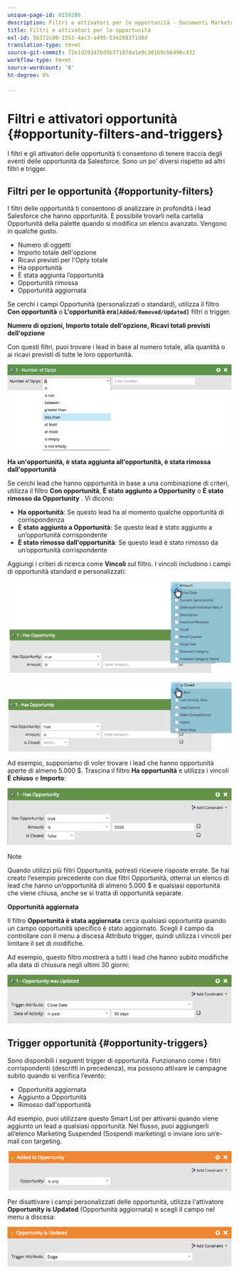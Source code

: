 ```yaml
---
unique-page-id: 8159286
description: Filtri e attivatori per le opportunità - Documenti Marketo - Documentazione del prodotto
title: Filtri e attivatori per le opportunità
exl-id: 5b372c00-1553-4ac3-a495-53e208371d8d
translation-type: tm+mt
source-git-commit: 72e1d29347bd5b77107da1e9c30169cb6490c432
workflow-type: tm+mt
source-wordcount: '0'
ht-degree: 0%

---
```


# Filtri e attivatori opportunità {#opportunity-filters-and-triggers}

I filtri e gli attivatori delle opportunità ti consentono di tenere traccia degli eventi delle opportunità da Salesforce. Sono un po&#39; diversi rispetto ad altri filtri e trigger.

## Filtri per le opportunità {#opportunity-filters}

I filtri delle opportunità ti consentono di analizzare in profondità i lead Salesforce che hanno opportunità. È possibile trovarli nella cartella Opportunità della palette quando si modifica un elenco avanzato. Vengono in qualche gusto.

* Numero di oggetti
* Importo totale dell&#39;opzione
* Ricavi previsti per l&#39;Opty totale
* Ha opportunità
* È stata aggiunta l’opportunità
* Opportunità rimossa
* Opportunità aggiornata

Se cerchi i campi Opportunità (personalizzati o standard), utilizza il filtro **Con opportunità** o **L&#39;opportunità era`[Added/Removed/Updated]`** filtri o trigger.

**Numero di opzioni, Importo totale dell&#39;opzione, Ricavi totali previsti dell&#39;opzione**

Con questi filtri, puoi trovare i lead in base al numero totale, alla quantità o ai ricavi previsti di tutte le loro opportunità.

![](assets/image2015-6-11-12-3a29-3a34.png)

**Ha un&#39;opportunità, è stata aggiunta all&#39;opportunità, è stata rimossa dall&#39;opportunità**

Se cerchi lead che hanno opportunità in base a una combinazione di criteri, utilizza il filtro **Con opportunità**, **È stato aggiunto a Opportunity** o **È stato rimosso da Opportunity** . Vi dicono:

* **Ha opportunità**: Se questo lead ha al momento qualche opportunità di corrispondenza
* **È stato aggiunto a Opportunità**: Se questo lead è stato aggiunto a un’opportunità corrispondente
* **È stato rimosso dall&#39;opportunità**: Se questo lead è stato rimosso da un’opportunità corrispondente

Aggiungi i criteri di ricerca come **Vincoli** sul filtro. I vincoli includono i campi di opportunità standard e personalizzati:

![](assets/image2015-6-11-12-3a31-3a0.png)

![](assets/image2015-6-11-12-3a31-3a46.png)

Ad esempio, supponiamo di voler trovare i lead che hanno opportunità aperte di almeno 5.000 $. Trascina il filtro **Ha opportunità** e utilizza i vincoli **È chiuso** e **Importo**:

![](assets/image2015-6-11-12-3a32-3a0.png)

>[!NOTE]
>
>Quando utilizzi più filtri Opportunità, potresti ricevere risposte errate. Se hai creato l’esempio precedente con due filtri Opportunità, otterrai un elenco di lead che hanno un’opportunità di almeno 5.000 $ e qualsiasi opportunità che viene chiusa, anche se si tratta di opportunità separate.

**Opportunità aggiornata**

Il filtro **Opportunità è stata aggiornata** cerca qualsiasi opportunità quando un campo opportunità specifico è stato aggiornato. Scegli il campo da controllare con il menu a discesa Attributo trigger, quindi utilizza i vincoli per limitare il set di modifiche.

Ad esempio, questo filtro mostrerà a tutti i lead che hanno subito modifiche alla data di chiusura negli ultimi 30 giorni:

![](assets/image2015-6-11-12-3a33-3a7.png)

## Trigger opportunità {#opportunity-triggers}

Sono disponibili i seguenti trigger di opportunità. Funzionano come i filtri corrispondenti (descritti in precedenza), ma possono attivare le campagne subito quando si verifica l’evento:

* Opportunità aggiornata
* Aggiunto a Opportunità
* Rimosso dall&#39;opportunità

Ad esempio, puoi utilizzare questo Smart List per attivarsi quando viene aggiunto un lead a qualsiasi opportunità. Nel flusso, puoi aggiungerli all’elenco Marketing Suspended (Sospendi marketing) o inviare loro un’e-mail con targeting.

![](assets/image2015-6-11-12-3a33-3a48.png)

Per disattivare i campi personalizzati delle opportunità, utilizza l&#39;attivatore **Opportunity is Updated** (Opportunità aggiornata) e scegli il campo nel menu a discesa:

![](assets/image2015-6-11-12-3a33-3a34.png)
